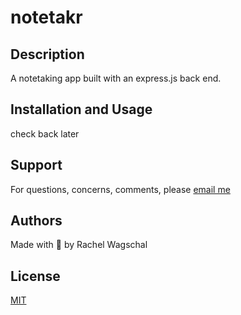# notetakr

## Description
A notetaking app built with an express.js back end.

## Installation and Usage
check back later

## Support
For questions, concerns, comments, please [email me](mailto:rawagschal@gmail.com)

## Authors
Made with 💖 by Rachel Wagschal

## License
[MIT](https://opensource.org/licenses/MIT)